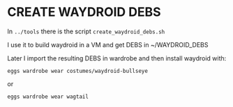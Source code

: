 # CREATE WAYDROID DEBS

In ```../tools``` there is the script ```create_waydroid_debs.sh```

I use it to build waydroid in a VM and get DEBS in ~/WAYDROID_DEBS

Later I import the resulting DEBS in wardrobe and then 
install waydroid with:

```eggs wardrobe wear costumes/waydroid-bullseye``` 

or 

```eggs wardrobe wear wagtail``` 




